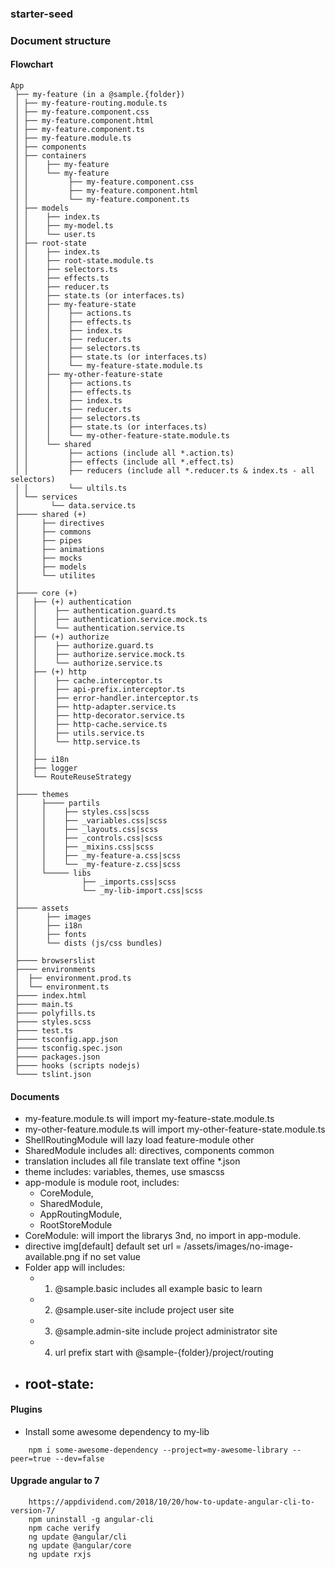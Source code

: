 ### starter-seed

### Document structure

#### Flowchart

```
App
 ├── my-feature (in a @sample.{folder})
 │ ├── my-feature-routing.module.ts
 │ ├── my-feature.component.css
 │ ├── my-feature.component.html
 │ ├── my-feature.component.ts
 │ ├── my-feature.module.ts
 │ ├── components
 │ ├── containers
 │ │    ├── my-feature
 │ │    └── my-feature
 │ │         ├── my-feature.component.css
 │ │         ├── my-feature.component.html
 │ │         └── my-feature.component.ts
 │ ├── models
 │ │    ├── index.ts
 │ │    ├── my-model.ts
 │ │    └── user.ts
 │ ├── root-state
 │ │    ├── index.ts
 │ │    ├── root-state.module.ts
 │ │    ├── selectors.ts
 │ │    ├── effects.ts
 │ │    ├── reducer.ts
 │ │    ├── state.ts (or interfaces.ts)
 │ │    ├── my-feature-state
 │ │    │    ├── actions.ts
 │ │    │    ├── effects.ts
 │ │    │    ├── index.ts
 │ │    │    ├── reducer.ts
 │ │    │    ├── selectors.ts
 │ │    │    ├── state.ts (or interfaces.ts)
 │ │    │    └── my-feature-state.module.ts
 │ │    ├── my-other-feature-state
 │ │    │    ├── actions.ts
 │ │    │    ├── effects.ts
 │ │    │    ├── index.ts
 │ │    │    ├── reducer.ts
 │ │    │    ├── selectors.ts
 │ │    │    ├── state.ts (or interfaces.ts)
 │ │    │    └── my-other-feature-state.module.ts
 │ │    └── shared
 │ │         ├── actions (include all *.action.ts)
 │ │         ├── effects (include all *.effect.ts)
 │ │         ├── reducers (include all *.reducer.ts & index.ts - all selectors)
 │ │         └── ultils.ts
 │ └── services
 │       └── data.service.ts
 ├──── shared (+)
 │     ├── directives
 │     ├── commons
 │     ├── pipes
 │     ├── animations
 │     ├── mocks
 │     ├── models
 │ 	   └── utilites
 │
 ├──── core (+)
 │   ├── (+) authentication
 │   │    ├── authentication.guard.ts
 │   │    ├── authentication.service.mock.ts
 │   │    └── authentication.service.ts
 │   ├── (+) authorize
 │   │    ├── authorize.guard.ts
 │   │    ├── authorize.service.mock.ts
 │   │    └── authorize.service.ts
 │   ├── (+) http
 │   │    ├── cache.interceptor.ts
 │   │    ├── api-prefix.interceptor.ts
 │   │    ├── error-handler.interceptor.ts
 │   │    ├── http-adapter.service.ts
 │   │    ├── http-decorator.service.ts
 │   │    ├── http-cache.service.ts
 │   │    ├── utils.service.ts
 │   │    └── http.service.ts
 │   │
 │   ├── i18n
 │   ├── logger
 │   └── RouteReuseStrategy
 │
 ├──── themes
 │     ├──── partils
 │     │  	├── styles.css|scss
 │     │  	├── _variables.css|scss
 │     │  	├── _layouts.css|scss
 │     │  	├── _controls.css|scss
 │     │  	├── _mixins.css|scss
 │     │  	├── _my-feature-a.css|scss
 │     │  	└── _my-feature-z.css|scss
 │     └───── libs
 │    	        ├── _imports.css|scss
 │        	    └── _my-lib-import.css|scss
 │
 ├──── assets
 │    	├── images
 │    	├── i18n
 │    	├── fonts
 │    	└── dists (js/css bundles)
 │
 ├──── browserslist
 ├──── environments
 │ 	├── environment.prod.ts
 │ 	└── environment.ts
 ├──── index.html
 ├──── main.ts
 ├──── polyfills.ts
 ├──── styles.scss
 ├──── test.ts
 ├──── tsconfig.app.json
 ├──── tsconfig.spec.json
 ├──── packages.json
 ├──── hooks (scripts nodejs)
 └──── tslint.json
```

#### Documents

- my-feature.module.ts will import my-feature-state.module.ts
- my-other-feature.module.ts will import my-other-feature-state.module.ts
- ShellRoutingModule will lazy load feature-module other
- SharedModule includes all: directives, components common
- translation includes all file translate text offine \*.json
- theme includes: variables, themes, use smascss
- app-module is module root, includes:
  - CoreModule,
  - SharedModule,
  - AppRoutingModule,
  - RootStoreModule
- CoreModule: will import the librarys 3nd, no import in app-module.
- directive img[default] default set url = /assets/images/no-image-available.png if no set value
- Folder app will includes:
  - 1. @sample.basic includes all example basic to learn
  - 2. @sample.user-site include project user site
  - 3. @sample.admin-site include project administrator site
  - 4. url prefix start with @sample-{folder}/project/routing
- root-state:
  -

#### Plugins

- Install some awesome dependency to my-lib

```
    npm i some-awesome-dependency --project=my-awesome-library --peer=true --dev=false
```

#### Upgrade angular to 7

```
    https://appdividend.com/2018/10/20/how-to-update-angular-cli-to-version-7/
    npm uninstall -g angular-cli
    npm cache verify
    ng update @angular/cli
    ng update @angular/core
    ng update rxjs
```
